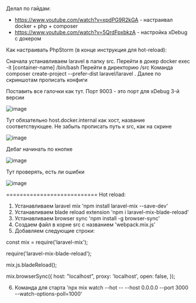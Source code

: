 Делал по гайдам:
- https://www.youtube.com/watch?v=xpdPG9R2kGA - настраивал docker + php + composer
- https://www.youtube.com/watch?v=5QrdFpxbkzA - настройка xDebug с докером

Как настраивать PhpStorm (в конце инструкция для hot-reload):

Сначала устанавливаем laravel в папку src. 
Перейти в докер docker exec -it [container-name] /bin/bash
Перейти в директорию /src
Команда composer create-project --prefer-dist laravel/laravel .
Далее по скриншотам прописать конфиги

Поставить все галочки как тут. Порт 9003 - это порт для xDebug 3-й версии

![image](https://user-images.githubusercontent.com/116734174/203286565-bee8c512-fadb-45a4-bbf0-ae7a12157b61.png)

Тут обязательно host.docker.internal как хост, название соответствующее. Не забыть прописать путь к src, как на скрине

![image](https://user-images.githubusercontent.com/116734174/203304361-4b084490-d6e0-42fa-a42a-9cd33bd12ec4.png)

Дебаг начинать по кнопке

![image](https://user-images.githubusercontent.com/116734174/203304531-7bcbd29c-8475-468b-ae81-97d76461e85e.png)

Тут проверять, есть ли ошибки

![image](https://user-images.githubusercontent.com/116734174/203304629-d846ad5a-ac3d-482d-b4f1-948a7ae31bf6.png)

===========================
Hot reload:
1. Устанавливаем laravel mix 'npm install laravel-mix --save-dev'
2. Устанавливаем blade reload extension 'npm i laravel-mix-blade-reload'
3. Устанавливаем browser sync 'npm install -g browser-sync'
4. Создаем файл в корне src с названием 'webpack.mix.js'
5. Добавляем следующие строки:

const mix = require('laravel-mix');

require('laravel-mix-blade-reload');

mix.js.bladeReload();

mix.browserSync({
    host: "localhost",
    proxy: 'localhost',
    open: false,
});

6. Команда для старта 'npx mix watch --hot -- --host 0.0.0.0 --port 3000 --watch-options-poll=1000'
